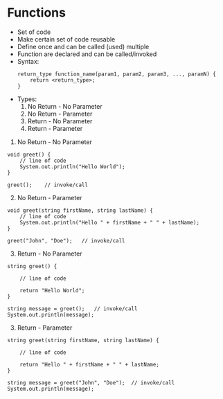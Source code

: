 # Functions

- Set of code
- Make certain set of code reusable
- Define once and can be called (used) multiple
- Function are declared and can be called/invoked
- Syntax:
    ```
    return_type function_name(param1, param2, param3, ..., paramN) {
        return <return_type>;
    }
    ```
- Types:
    1. No Return - No Parameter
    2. No Return - Parameter
    3. Return - No Parameter
    4. Return - Parameter

1. No Return - No Parameter
```
void greet() {
	// line of code
	System.out.println("Hello World");
}

greet();	// invoke/call
```

2. No Return - Parameter
```
void greet(string firstName, string lastName) {
	// line of code
	System.out.println("Hello " + firstName + " " + lastName);
}

greet("John", "Doe");	// invoke/call
```

3. Return - No Parameter
```
string greet() {

	// line of code

	return "Hello World";
}

string message = greet();	// invoke/call
System.out.println(message);
```

3. Return - Parameter
```
string greet(string firstName, string lastName) {

	// line of code

	return "Hello " + firstName + " " + lastName;
}

string message = greet("John", "Doe");	// invoke/call
System.out.println(message);
```